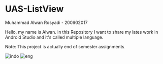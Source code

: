 # UAS-ListView

Muhammad Alwan Rosyadi - 200602017

Hello, my name is Alwan. In this Repository I want to share my lates work in Android Studio and it's called multiple language.

Note:
This project is actually end of semester assignments.




![indo](https://user-images.githubusercontent.com/93851667/148649472-4341719c-ab2d-43cd-90fb-ef2c46f5bc29.gif)
![eng](https://user-images.githubusercontent.com/93851667/148649637-0a9cab88-add7-4948-a7f5-4a9ab0fe50f2.gif)
